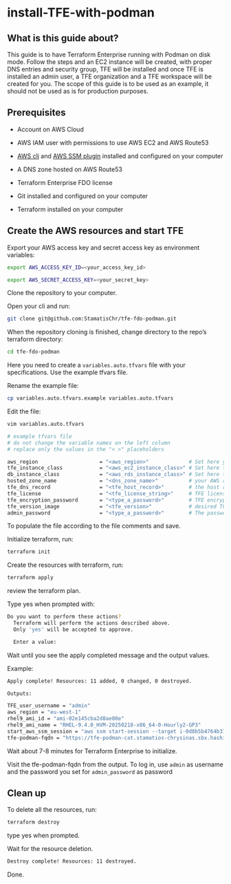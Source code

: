# install-TFE-with-podman

## What is this guide about?

This guide is to have Terraform Enterprise running with Podman on disk mode.
Follow the steps and an EC2 instance will be created, with proper DNS entries and security group, TFE will be installed and once TFE is installed an admin user, a TFE organization and a TFE workspace will be created for you.
The scope of this guide is to be used as an example, it should not be used as is for production purposes.

## Prerequisites

- Account on AWS Cloud

- AWS IAM user with permissions to use AWS EC2 and AWS Route53

- [AWS cli](https://docs.aws.amazon.com/cli/latest/userguide/getting-started-install.html) and [AWS SSM plugin](https://docs.aws.amazon.com/systems-manager/latest/userguide/session-manager-working-with-install-plugin.html) installed and configured on your computer

- A DNS zone hosted on AWS Route53

- Terraform Enterprise FDO license

- Git installed and configured on your computer

- Terraform installed on your computer

## Create the AWS resources and start TFE

Export your AWS access key and secret access key as environment variables:

```sh
export AWS_ACCESS_KEY_ID=<your_access_key_id>
```

```sh
export AWS_SECRET_ACCESS_KEY=<your_secret_key>
```

Clone the repository to your computer.

Open your cli and run:

```sh
git clone git@github.com:StamatisChr/tfe-fdo-podman.git
```

When the repository cloning is finished, change directory to the repo’s terraform directory:

```sh
cd tfe-fdo-podman
```

Here you need to create a `variables.auto.tfvars` file with your specifications. Use the example tfvars file.

Rename the example file:

```sh
cp variables.auto.tfvars.example variables.auto.tfvars
```

Edit the file:

```sh
vim variables.auto.tfvars
```

```sh
# example tfvars file
# do not change the variable names on the left column
# replace only the values in the "< >" placeholders

aws_region                    = "<aws_region>"             # Set here your desired AWS region, example: eu-west-1
tfe_instance_class            = "<aws_ec2_instance_class>" # Set here the EC2 instance class only architecture x86_64 is supported, example: m5.xlarge
db_instance_class             = "<aws_rds_instance_class>" # Set here the RDS instance class, example:  "db.t3.large"
hosted_zone_name              = "<dns_zone_name>"          # your AWS route53 DNS zone name
tfe_dns_record                = "<tfe_host_record>"        # the host record for your TFE instance on your dns zone, example: my-tfe
tfe_license                   = "<tfe_license_string>"     # TFE license string
tfe_encryption_password       = "<type_a_password>"        # TFE encryption password
tfe_version_image             = "<tfe_version>"            # desired TFE version, example: v202410-1
admin_password                = "<type_a_password>"        # The password of the TFE Admin user

```

To populate the file according to the file comments and save.

Initialize terraform, run:

```sh
terraform init
```

Create the resources with terraform, run:

```sh
terraform apply
```

review the terraform plan.

Type yes when prompted with:

```sh
Do you want to perform these actions?
  Terraform will perform the actions described above.
  Only 'yes' will be accepted to approve.

  Enter a value: 
```

Wait until you see the apply completed message and the output values.

Example:

```sh
Apply complete! Resources: 11 added, 0 changed, 0 destroyed.

Outputs:

TFE_user_username = "admin"
aws_region = "eu-west-1"
rhel9_ami_id = "ami-02e145cba2d8ae80e"
rhel9_ami_name = "RHEL-9.4.0_HVM-20250218-x86_64-0-Hourly2-GP3"
start_aws_ssm_session = "aws ssm start-session --target i-0d8b5b4764b377159 --region eu-west-1"
tfe-podman-fqdn = "https://tfe-podman-cat.stamatios-chrysinas.sbx.hashidemos.io"
```

Wait about 7-8 minutes for Terraform Enterprise to initialize.

Visit the tfe-podman-fqdn from the output.
To log in, use `admin` as username and the password you set for `admin_password`  as password

## Clean up

To delete all the resources, run:

```sh
terraform destroy
```

type yes when prompted.

Wait for the resource deletion.

```sh
Destroy complete! Resources: 11 destroyed.
```

Done.
